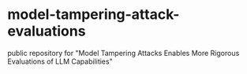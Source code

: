 # model-tampering-attack-evaluations
public repository for "Model Tampering Attacks Enables More Rigorous Evaluations of LLM Capabilities"
